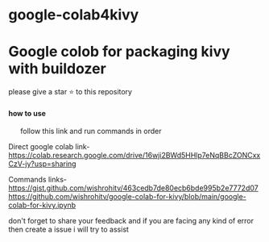 # google-colab4kivy

# Google colob for packaging kivy with buildozer
please give a star ⭐ to this repository

<h4>how to use</h4>

<ul>follow this link and run commands in order</ul>

Direct google colab link-
https://colab.research.google.com/drive/16wji2BWd5HHlp7eNqBBcZONCxxCzV-jy?usp=sharing

Commands links-
https://gist.github.com/wishrohitv/463cedb7de80ecb6bde995b2e7772d07
https://github.com/wishrohitv/google-colab-for-kivy/blob/main/google-colab-for-kivy.ipynb


don't forget to share your feedback
and if you are facing any kind of error then create a issue
i will try to assist
